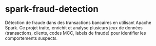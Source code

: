 # spark-fraud-detection
Détection de fraude dans des transactions bancaires en utilisant Apache Spark. Ce projet traite, enrichit et analyse plusieurs jeux de données (transactions, clients, codes MCC, labels de fraude) pour identifier les comportements suspects.
